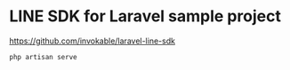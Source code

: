 # LINE SDK for Laravel sample project

https://github.com/invokable/laravel-line-sdk


```
php artisan serve
```
